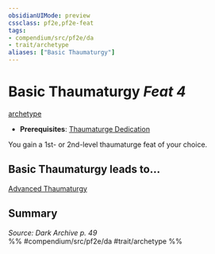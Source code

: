 ```yaml
---
obsidianUIMode: preview
cssclass: pf2e,pf2e-feat
tags:
- compendium/src/pf2e/da
- trait/archetype
aliases: ["Basic Thaumaturgy"]
---
```

# Basic Thaumaturgy  *Feat 4*  
[archetype](../../rules/traits/archetype.md)  

- **Prerequisites**: [Thaumaturge Dedication](thaumaturge-dedication-da.md)

You gain a 1st- or 2nd-level thaumaturge feat of your choice.

## Basic Thaumaturgy leads to...

[Advanced Thaumaturgy](advanced-thaumaturgy-da.md)

## Summary

*Source: Dark Archive p. 49*  
%% #compendium/src/pf2e/da #trait/archetype %%